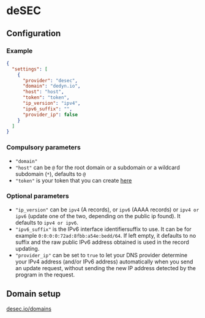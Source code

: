 # deSEC

## Configuration

### Example

```json
{
  "settings": [
    {
      "provider": "desec",
      "domain": "dedyn.io",
      "host": "host",
      "token": "token",
      "ip_version": "ipv4",
      "ipv6_suffix": "",
      "provider_ip": false
    }
  ]
}
```

### Compulsory parameters

- `"domain"`
- `"host"` can be `@` for the root domain or a subdomain or a wildcard subdomain (`*`), defaults to `@`
- `"token"` is your token that you can create [here](https://desec.io/tokens)

### Optional parameters

- `"ip_version"` can be `ipv4` (A records), or `ipv6` (AAAA records) or `ipv4 or ipv6` (update one of the two, depending on the public ip found). It defaults to `ipv4 or ipv6`.
- `"ipv6_suffix"` is the IPv6 interface identifiersuffix to use. It can be for example `0:0:0:0:72ad:8fbb:a54e:bedd/64`. If left empty, it defaults to no suffix and the raw public IPv6 address obtained is used in the record updating.
- `"provider_ip"` can be set to `true` to let your DNS provider determine your IPv4 address (and/or IPv6 address) automatically when you send an update request, without sending the new IP address detected by the program in the request.

## Domain setup

[desec.io/domains](https://desec.io/domains)
